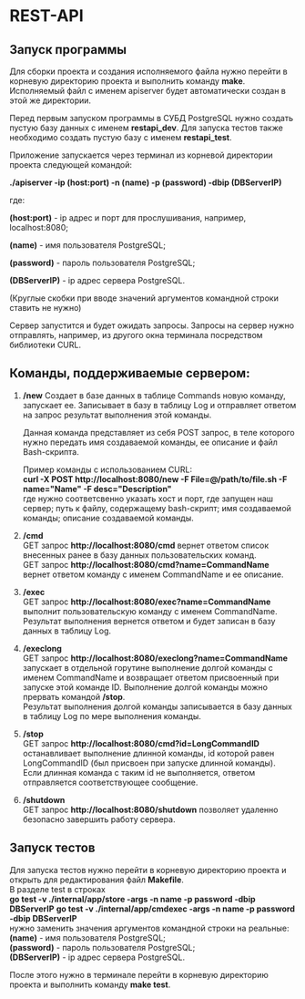 # REST-API
## Запуск программы
Для сборки проекта  и создания исполняемого файла нужно перейти в корневую директорию проекта и выполнить команду **make**. Исполняемый файл с именем apiserver будет автоматически создан в этой же директории.

Перед первым запуском программы в СУБД PostgreSQL нужно создать пустую базу данных с именем **restapi_dev**. Для запуска тестов также необходимо создать пустую базу с именем **restapi_test**.

Приложение запускается через терминал из корневой директории проекта следующей командой:

**./apiserver -ip (host:port) -n (name) -p (password) -dbip (DBServerIP)**

где:

**(host:port)** - ip адрес и порт для прослушивания, например, localhost:8080;

**(name)** - имя пользователя PostgreSQL;

**(password)** - пароль пользователя PostgreSQL;

**(DBServerIP)** - ip адрес сервера PostgreSQL.

(Круглые скобки при вводе значений аргументов командной строки ставить не нужно)

Сервер запустится и будет ожидать запросы. Запросы на сервер нужно отправлять, например, из другого окна терминала посредством библиотеки CURL.

## Команды, поддерживаемые сервером:
1. **/new**
    Создает в базе данных в таблице Commands новую команду, запускает ее. Записывает в базу в таблицу Log и отправляет ответом на запрос результат выполнения этой команды.  
      
    Данная команда представляет из себя POST запрос, в теле которого нужно передать имя создаваемой команды, ее описание и файл Bash-скрипта.  
      
    Пример команды с использованием CURL:  
    **curl -X POST http://localhost:8080/new -F File=@/path/to/file.sh -F name="Name" -F desc="Description"**  
    где нужно соответсвенно указать хост и порт, где запущен наш сервер; путь к файлу, содержащему bash-скрипт; имя создаваемой команды; описание создаваемой команды.

2. **/cmd**  
    GET запрос **http://localhost:8080/cmd** вернет ответом список внесенных ранее в базу данных пользовательских команд.  
    GET запрос **http://localhost:8080/cmd?name=CommandName** вернет ответом команду с именем CommandName и ее описание.

3. **/exec**  
    GET запрос **http://localhost:8080/exec?name=CommandName** выполнит пользовательскую команду с именем CommandName. Результат выполнения вернется ответом и будет записан в базу данных в таблицу Log.

4. **/execlong**  
    GET запрос **http://localhost:8080/execlong?name=CommandName** запускает в отдельной горутине выполнение долгой команды с именем CommandName и возвращает ответом присвоенный при запуске этой команде ID. Выполнение долгой команды можно прервать командой **/stop**.  
    Результат выполнения долгой команды записывается в базу данных в таблицу Log по мере выполнения команды.

5. **/stop**  
    GET запрос **http://localhost:8080/cmd?id=LongCommandID** останавливает выполнение длинной команды, id которой равен LongCommandID (был присвоен при запуске длинной команды). Если длинная команда с таким id не выполняется, ответом отправляется соответствующее сообщение.

6. **/shutdown**  
    GET запрос **http://localhost:8080/shutdown** позволяет удаленно безопасно завершить работу сервера.

## Запуск тестов
Для запуска тестов нужно перейти в корневую директорию проекта и открыть для редактирования файл **Makefile**.  
В разделе test в строках  
    **go test -v ./internal/app/store -args -n name -p password -dbip DBServerIP**  **go test -v ./internal/app/cmdexec -args -n name -p password -dbip DBServerIP**  
нужно заменить значения аргументов командной строки на реальные:  
    **(name)** - имя пользователя PostgreSQL;  
    **(password)** - пароль пользователя PostgreSQL;  
    **(DBServerIP)** - ip адрес сервера PostgreSQL.

После этого нужно в терминале перейти в корневую директорию проекта и выполнить команду **make test**.
